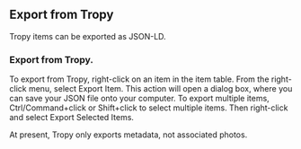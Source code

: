 ## Export from Tropy

Tropy items can be exported as JSON-LD.

### Export from Tropy.

To export from Tropy, right-click on an item in the item table. From the right-click menu, select Export Item. This action will open a dialog box, where you can save your JSON file onto your computer. To export multiple items, Ctrl/Command+click or Shift+click to select multiple items. Then right-click and select Export Selected Items. 

At present, Tropy only exports metadata, not associated photos. 

